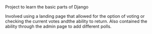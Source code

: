 Project to learn the basic parts of Django

Involved using a landing page that allowed for the option of voting or checking the current votes andthe ability to return.
Also contained the ability through the admin page to add different polls.
